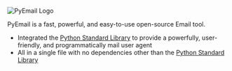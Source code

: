 ![PyEmail Logo](https://user-images.githubusercontent.com/76184559/108545275-99ce1900-72b5-11eb-913f-baa768335c07.png)

PyEmail is a fast, powerful, and easy-to-use open-source Email tool.

* Integrated the [Python Standard Library](https://docs.python.org/3/library/) to provide a powerfully, user-friendly, and programmatically mail user agent
* All in a single file with no dependencies other than the [Python Standard Library](https://docs.python.org/3/library/)
